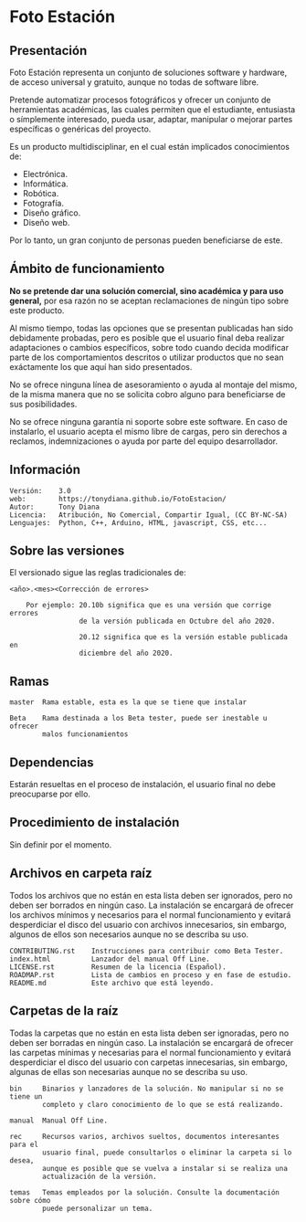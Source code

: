 # Foto Estación

## Presentación

Foto Estación representa un conjunto de soluciones software y hardware, de acceso universal y gratuito, aunque no todas de software libre.

Pretende automatizar procesos fotográficos y ofrecer un conjunto de herramientas académicas, las cuales permiten que el estudiante, entusiasta o símplemente interesado, pueda usar, adaptar, manipular o mejorar partes específicas o genéricas del proyecto.

Es un producto multidisciplinar, en el cual están implicados conocimientos de:

- Electrónica.
- Informática.
- Robótica.
- Fotografía.
- Diseño gráfico.
- Diseño web.

Por lo tanto, un gran conjunto de personas pueden beneficiarse de este.

## Ámbito de funcionamiento

**No se pretende dar una solución comercial, sino académica y para uso general,** por esa razón no se aceptan reclamaciones de ningún tipo sobre este producto.

Al mismo tiempo, todas las opciones que se presentan publicadas han sido debidamente probadas, pero es posible que el usuario final deba realizar adaptaciones o cambios específicos, sobre todo cuando decida modificar parte de los comportamientos descritos o utilizar productos que no sean exáctamente los que aquí han sido presentados.

No se ofrece ninguna línea de asesoramiento o ayuda al montaje del mismo, de la misma manera que no se solicita cobro alguno para beneficiarse de sus posibilidades.

No se ofrece ninguna garantía ni soporte sobre este software. En caso de instalarlo, el usuario acepta el mismo libre de cargas, pero sin derechos a reclamos, indemnizaciones o ayuda por parte del equipo desarrollador.

## Información

```comentario
Versión:    3.0
web:        https://tonydiana.github.io/FotoEstacion/
Autor:      Tony Diana
Licencia:   Atribución, No Comercial, Compartir Igual, (CC BY-NC-SA)
Lenguajes:  Python, C++, Arduino, HTML, javascript, CSS, etc...
```

## Sobre las versiones

El versionado sigue las reglas tradicionales de:

```Versionado
<año>.<mes><Corrección de errores>

    Por ejemplo: 20.10b significa que es una versión que corrige errores
                 de la versión publicada en Octubre del año 2020.

                 20.12 significa que es la versión estable publicada en
                 diciembre del año 2020.
```

## Ramas

```Ramas
master  Rama estable, esta es la que se tiene que instalar

Beta    Rama destinada a los Beta tester, puede ser inestable u ofrecer
        malos funcionamientos

```

## Dependencias

Estarán resueltas en el proceso de instalación, el usuario final no debe preocuparse por ello.

## Procedimiento de instalación

Sin definir por el momento.

## Archivos en carpeta raíz

Todos los archivos que no están en esta lista deben ser ignorados, pero no deben ser borrados en ningún caso. La instalación se encargará de ofrecer los archivos mínimos y necesarios para el normal funcionamiento y evitará desperdiciar el disco del usuario con archivos innecesarios, sin embargo, algunos de ellos son necesarios aunque no se describa su uso.

```comentario
CONTRIBUTING.rst    Instrucciones para contribuir como Beta Tester.
index.html          Lanzador del manual Off Line.
LICENSE.rst         Resumen de la licencia (Español).
ROADMAP.rst         Lista de cambios en proceso y en fase de estudio.
README.md           Este archivo que está leyendo.
```

## Carpetas de la raíz

Todas la carpetas que no están en esta lista deben ser ignoradas, pero no deben ser borradas en ningún caso. La instalación se encargará de ofrecer las carpetas mínimas y necesarias para el normal funcionamiento y evitará desperdiciar el disco del usuario con carpetas innecesarias, sin embargo, algunas de ellas son necesarias aunque no se describa su uso.

```comentario
bin     Binarios y lanzadores de la solución. No manipular si no se tiene un
        completo y claro conocimiento de lo que se está realizando.

manual  Manual Off Line.

rec     Recursos varios, archivos sueltos, documentos interesantes para el
        usuario final, puede consultarlos o eliminar la carpeta si lo desea,
        aunque es posible que se vuelva a instalar si se realiza una
        actualización de la versión.

temas   Temas empleados por la solución. Consulte la documentación sobre cómo
        puede personalizar un tema.
```
